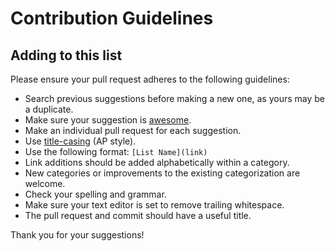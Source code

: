 # Contribution Guidelines

## Adding to this list

Please ensure your pull request adheres to the following guidelines:

- Search previous suggestions before making a new one, as yours may be a duplicate.
- Make sure your suggestion is [awesome](wpawesome.md).
- Make an individual pull request for each suggestion.
- Use [title-casing](http://titlecapitalization.com) (AP style). 
- Use the following format: `[List Name](link)`
- Link additions should be added alphabetically within a category.
- New categories or improvements to the existing categorization are welcome.
- Check your spelling and grammar.
- Make sure your text editor is set to remove trailing whitespace.
- The pull request and commit should have a useful title.

Thank you for your suggestions!
